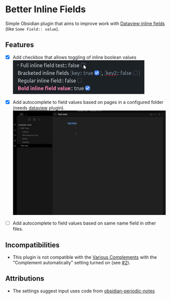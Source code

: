 # Better Inline Fields
Simple Obsidian plugin that aims to improve work with [Dataview inline fields](https://blacksmithgu.github.io/obsidian-dataview/data-annotation/) (like `Some Field:: value`).

## Features
- [x] Add checkbox that allows toggling of inline boolean values
![Checkboxes](./imgs/checkboxes.gif)

- [x] Add autocomplete to field values based on pages in a configured folder (needs [dataview](https://github.com/blacksmithgu/obsidian-dataview) plugin).
![Pages Autocomplete](./imgs/field-autocomplete.gif)

- [ ] Add autocomplete to field values based on same name field in other files.

## Incompatibilities
- This plugin is not compatible with the [Various Complements](https://tadashi-aikawa.github.io/docs-obsidian-various-complements-plugin/) with the "Complement automatically" setting turned on (see [#2](https://github.com/dsarman/better-inline-fields/issues/2)).

## Attributions
- The settings suggest input uses code from [obsidian-periodic-notes](https://github.com/liamcain/obsidian-periodic-notes)
